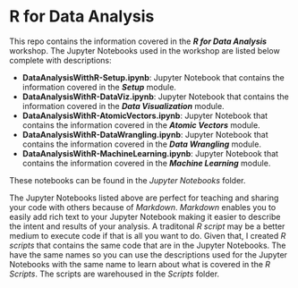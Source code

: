 # R for Data Analysis

This repo contains the information covered in the ***R for Data Analysis*** workshop. The Jupyter Notebooks used in the workshop are listed below complete with descriptions:

- **DataAnalysisWitthR-Setup.ipynb**:  Jupyter Notebook that contains the information covered in the ***Setup*** module.  
- **DataAnalysisWithR-DataViz.ipynb**:  Jupyter Notebook that contains the information covered in the ***Data Visualization*** module.  
- **DataAnalysisWithR-AtomicVectors.ipynb**:  Jupyter Notebook that contains the information covered in the ***Atomic Vectors*** module.  
- **DataAnalysisWithR-DataWrangling.ipynb**:  Jupyter Notebook that contains the information covered in the ***Data Wrangling*** module.  
- **DataAnalysisWithR-MachineLearning.ipynb**:  Jupyter Notebook that contains the information covered in the ***Machine Learning*** module.  

These notebooks can be found in the *Jupyter Notebooks* folder.

The Jupyter Notebooks listed above are perfect for teaching and sharing your code with others because of *Markdown*. *Markdown* enables you to easily add rich text to your Jupyter Notebook making it easier to describe the intent and results of your analysis. A traditonal *R script* may be a better medium to execute code if that is all you want to do. Given that, I created *R scripts* that contains the same code that are in the Jupyter Notebooks. The have the same names so you can use the descriptions used for the Jupyter Notebooks with the same name to learn about what is covered in the *R Scripts*. The scripts are warehoused in the *Scripts* folder.
